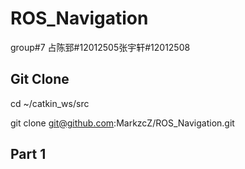 # ROS_Navigation
group#7 占陈郅#12012505张宇轩#12012508
## Git Clone
cd ~/catkin_ws/src

git clone git@github.com:MarkzcZ/ROS_Navigation.git

## Part 1
